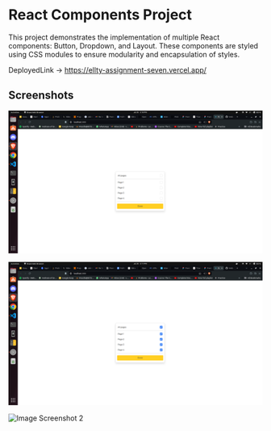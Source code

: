 # React Components Project

This project demonstrates the implementation of multiple React components: Button, Dropdown, and Layout. These components are styled using CSS modules to ensure modularity and encapsulation of styles.

DeployedLink -> https://ellty-assignment-seven.vercel.app/

## Screenshots
![Image Screenshot 1](./public/Screenshot_one.png)

![Image Screenshot 2](./public/Screenshot_two.png)

![Image Screenshot 2](./public/three.png)